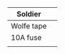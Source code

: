 
| Soldier    |     |
| ---------- | --- |
| Wolfe tape |     |
| 10A fuse   |     |
|            |     |

